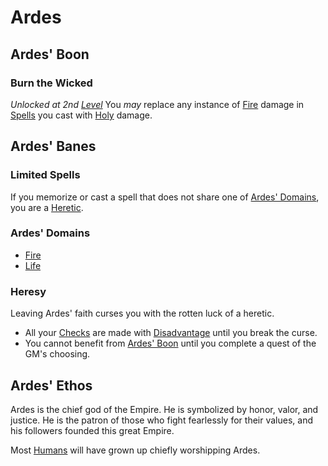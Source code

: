 # Ardes

## Ardes' Boon

### Burn the Wicked

*Unlocked at 2nd [Level](../../../Player%20Characters/Derived%20Statistics/Level.md)*
You *may* replace any instance of [Fire](../../Spell%20Domains/Fire.md) damage in [Spells](../../Spellcasting/Spells.md) you cast with [Holy](../../../../Damage%20Types/Holy.md) damage.

## Ardes' Banes

### Limited Spells

If you memorize or cast a spell that does not share one of [Ardes' Domains](#Ardes'%20Domains), you are a [Heretic](Ardes.md#Heresy).

### Ardes' Domains

- [Fire](../../Spell%20Domains/Fire.md)
- [Life](../../Spell%20Domains/Life.md)

### Heresy

Leaving Ardes' faith curses you with the rotten luck of a heretic.

- All your [Checks](../../../../Game%20Procedures/Check.md) are made with [Disadvantage](../../../../Game%20Procedures/Dice%20Rolls/Disadvantage.md) until you break the curse.
- You cannot benefit from [Ardes' Boon](Ardes.md#Ardes'%20Boon) until you complete a quest of the GM's choosing.

## Ardes' Ethos

Ardes is the chief god of the Empire. He is symbolized by honor, valor, and justice. He is the patron of those who fight fearlessly for their values, and his followers founded this great Empire.

Most [Humans](../../../Player%20Characters/Ancenstries/Human.md) will have grown up chiefly worshipping Ardes.
